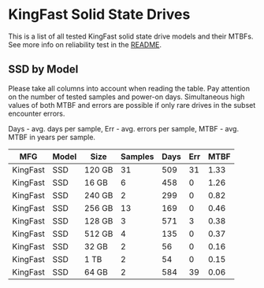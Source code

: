 KingFast Solid State Drives
===========================

This is a list of all tested KingFast solid state drive models and their MTBFs. See
more info on reliability test in the [README](https://github.com/bsdhw/SMART).

SSD by Model
------------

Please take all columns into account when reading the table. Pay attention on the
number of tested samples and power-on days. Simultaneous high values of both MTBF
and errors are possible if only rare drives in the subset encounter errors.

Days - avg. days per sample,
Err  - avg. errors per sample,
MTBF - avg. MTBF in years per sample.

| MFG       | Model              | Size   | Samples | Days  | Err   | MTBF |
|-----------|--------------------|--------|---------|-------|-------|------|
| KingFast  | SSD                | 120 GB | 31      | 509   | 31    | 1.33   |
| KingFast  | SSD                | 16 GB  | 6       | 458   | 0     | 1.26   |
| KingFast  | SSD                | 240 GB | 2       | 299   | 0     | 0.82   |
| KingFast  | SSD                | 256 GB | 13      | 169   | 0     | 0.46   |
| KingFast  | SSD                | 128 GB | 3       | 571   | 3     | 0.38   |
| KingFast  | SSD                | 512 GB | 4       | 135   | 0     | 0.37   |
| KingFast  | SSD                | 32 GB  | 2       | 56    | 0     | 0.16   |
| KingFast  | SSD                | 1 TB   | 2       | 54    | 0     | 0.15   |
| KingFast  | SSD                | 64 GB  | 2       | 584   | 39    | 0.06   |
